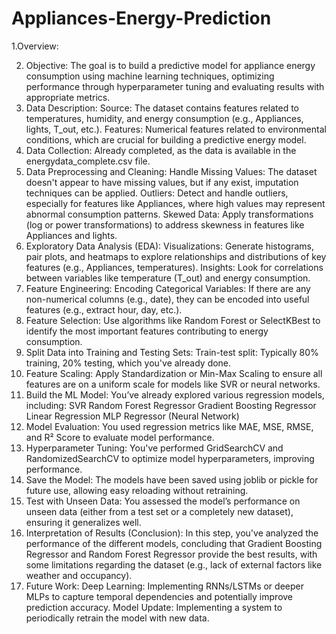 # Appliances-Energy-Prediction

1.Overview:

2. Objective:
The goal is to build a predictive model for appliance energy consumption using machine learning techniques, optimizing performance through hyperparameter tuning and evaluating results with appropriate metrics.
3. Data Description:
Source: The dataset contains features related to temperatures, humidity, and energy consumption (e.g., Appliances, lights, T_out, etc.).
Features: Numerical features related to environmental conditions, which are crucial for building a predictive energy model.
4. Data Collection:
Already completed, as the data is available in the energydata_complete.csv file.
5. Data Preprocessing and Cleaning:
Handle Missing Values: The dataset doesn't appear to have missing values, but if any exist, imputation techniques can be applied.
Outliers: Detect and handle outliers, especially for features like Appliances, where high values may represent abnormal consumption patterns.
Skewed Data: Apply transformations (log or power transformations) to address skewness in features like Appliances and lights.
6. Exploratory Data Analysis (EDA):
Visualizations: Generate histograms, pair plots, and heatmaps to explore relationships and distributions of key features (e.g., Appliances, temperatures).
Insights: Look for correlations between variables like temperature (T_out) and energy consumption.
7. Feature Engineering:
Encoding Categorical Variables: If there are any non-numerical columns (e.g., date), they can be encoded into useful features (e.g., extract hour, day, etc.).
8. Feature Selection:
Use algorithms like Random Forest or SelectKBest to identify the most important features contributing to energy consumption.
9. Split Data into Training and Testing Sets:
Train-test split: Typically 80% training, 20% testing, which you've already done.
10. Feature Scaling:
Apply Standardization or Min-Max Scaling to ensure all features are on a uniform scale for models like SVR or neural networks.
11. Build the ML Model:
You’ve already explored various regression models, including:
SVR
Random Forest Regressor
Gradient Boosting Regressor
Linear Regression
MLP Regressor (Neural Network)
12. Model Evaluation:
You used regression metrics like MAE, MSE, RMSE, and R² Score to evaluate model performance.
13. Hyperparameter Tuning:
You've performed GridSearchCV and RandomizedSearchCV to optimize model hyperparameters, improving performance.
14. Save the Model:
The models have been saved using joblib or pickle for future use, allowing easy reloading without retraining.
15. Test with Unseen Data:
You assessed the model’s performance on unseen data (either from a test set or a completely new dataset), ensuring it generalizes well.
16. Interpretation of Results (Conclusion):
In this step, you've analyzed the performance of the different models, concluding that Gradient Boosting Regressor and Random Forest Regressor provide the best results, with some limitations regarding the dataset (e.g., lack of external factors like weather and occupancy).
17. Future Work:
Deep Learning: Implementing RNNs/LSTMs or deeper MLPs to capture temporal dependencies and potentially improve prediction accuracy.
Model Update: Implementing a system to periodically retrain the model with new data.
